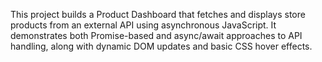 This project builds a Product Dashboard that fetches and displays store products from an external API using asynchronous JavaScript. It demonstrates both Promise-based and async/await approaches to API handling, along with dynamic DOM updates and basic CSS hover effects.

